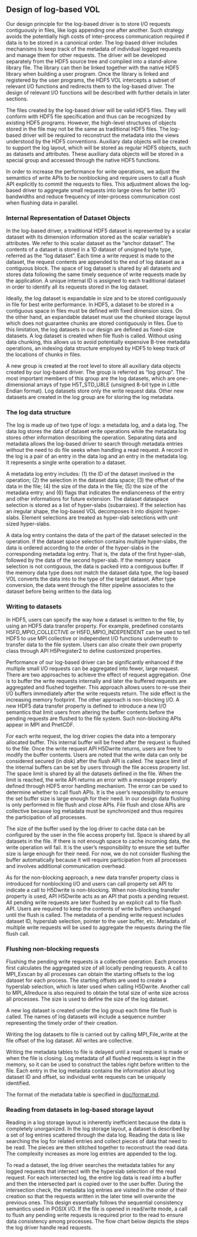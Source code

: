## Design of log-based VOL

Our design principle for the log-based driver is to store I/O requests contiguously in files, like logs appending one after another.
Such strategy avoids the potentially high costs of inter-process communication required if data is to be stored in a canonical order.
The log-based driver includes mechanisms to keep track of the metadata of individual logged requests and manage them for other requests.
The driver will be developed separately from the HDF5 source tree and compiled into a stand-alone library file.
The library can then be linked together with the native HDF5 library when building a user program.
Once the library is linked and registered by the user programs, the HDF5 VOL intercepts a subset of relevant I/O functions and redirects them to the log-based driver.
The design of relevant I/O functions will be described with further details in later sections.

The files created by the log-based driver will be valid HDF5 files.
They will conform with HDF5 file specification and thus can be recognized by existing HDF5 programs.
However, the high-level structures of objects stored in the file may not be the same as traditional HDF5 files.
The log-based driver will be required to reconstruct the metadata into the views understood by the HDF5 conventions.
Auxiliary data objects will be created to support the log layout, which will be stored as regular HDF5 objects, such as datasets and attributes.
These auxiliary data objects will be stored in a special group and accessed through the native HDF5 functions.

In order to increase the performance for write operations, we adjust the semantics of write APIs to be nonblocking and require users to call a flush API explicitly to commit the requests to files.
This adjustment allows the log-based driver to aggregate small requests into large ones for better I/O bandwidths and reduce frequency of inter-process communication cost when flushing data in parallel.

### Internal Representation of Dataset Objects
In the log-based driver, a traditional HDF5 dataset is represented by a scalar dataset with its dimension information stored as the scalar variable’s attributes.
We refer to this scalar dataset as the “anchor dataset”.
The contents of a dataset is stored in a 1D dataset of unsigned byte type, referred as the “log dataset”.
Each time a write request is made to the dataset, the request contents are appended to the end of log dataset as a contiguous block.
The space of log dataset is shared by all datasets and stores data following the same timely sequence of write requests made by the application.
A unique internal ID is assigned to each traditional dataset in order to identify all its requests stored in the log dataset.

Ideally, the log dataset is expandable in size and to be stored contiguously in file for best write performance.
In HDF5, a dataset to be stored in a contiguous space in files must be defined with fixed dimension sizes.
On the other hand, an expandable dataset must use the chunked storage layout which does not guarantee chunks are stored contiguously in files.
Due to this limitation, the log datasets in our design are defined as fixed-size datasets.
A log dataset is created when file flush is called.
Without using data chunking, this allows us to avoid potentially expensive B-tree metadata operations, an indexing data structure employed by HDF5 to keep track of the locations of chunks in files.

A new group is created at the root level to store all auxiliary data objects created by our log-based driver.
The group is referred as “log group”.
The most important members of this group are the log datasets, which are one-dimensional arrays of type H5T_STD_U8LE (unsigned 8-bit type in Little Endian format).
Log datasets store only the write request data. Other new datasets are created in the log group are for storing the log metadata.

### The log data structure
The log is made up of two type of logs: a metadata log, and a data log.
The data log stores the data of dataset write operations while the metadata log stores other information describing the operation.
Separating data and metadata allows the log-based driver to search through metadata entries without the need to do file seeks when handling a read request.
A record in the log is a pair of an entry in the data log and an entry in the metadata log.
It represents a single write operation to a dataset.

A metadata log entry includes: (1) the ID of the dataset involved in the operation; (2) the selection in the dataset data space; (3) the offset of the data in the file; (4) the size of the data in the file; (5) the size of the metadata entry; and (6) flags that indicates the endianceness of the entry and other informations for future extension.
The dataset dataspace selection is stored as a list of hyper-slabs (subarraies).
If the selection has an iregular shape, the log-based VOL decomposes it into disjoint hyper-slabs.
Element selections are treated as hyper-slab selections with unit sized hyper-slabs. 

A data log entry contains the data of the part of the dataset selected in the operation.
If the dataset space selection contains multiple hyper-slabs, the data is ordered according to the order of the hyper-slabs in the corresponding metadata log entry.
That is, the data of the first hyper-slab, followed by the data of the second hyper-slab.
If the memory space selection is not contiguous, the data is packed into a contiguous buffer.
If the memory data type does not match the dataset data type, the log-based VOL converts the data into to the type of the target dataset.
After type conversion, the data went through the filter pipeline associates to the dataset before being written to the data log.

### Writing to datasets

In HDF5, users can specify the way how a dataset is written to the file, by using an HDF5 data transfer property.
For example, predefined constants H5FD_MPIO_COLLECTIVE or H5FD_MPIO_INDEPENDENT can be used to tell HDF5 to use MPI collective or independent I/O functions underneath to transfer data to the file system.
Users can also create their own property class through API H5Pregister2 to define customized properties.

Performance of our log-based driver can be significantly enhanced if the multiple small I/O requests can be aggregated into fewer, large request.
There are two approaches to achieve the effect of request aggregation.
One is to buffer the write requests internally and later the buffered requests are aggregated and flushed together.
This approach allows users to re-use their I/O buffers immediately after the write requests return.
The side effect is the increasing memory footprint.
The other approach is non-blocking I/O.
A new HDF5 data transfer property is defined to introduce a new I/O semantics that limit users from altering the buffer contents before the pending requests are flushed to the file system.
Such non-blocking APIs appear in MPI and PnetCDF.

For each write request, the log driver copies the data into a temporary allocated buffer.
This internal buffer will be freed after the request is flushed to the file.
Once the write request API H5Dwrite returns, users are free to modify the buffer contents.
Users are noted that the write data can only be considered secured (in disk) after the flush API is called.
The space limit of the internal buffers can be set by users through the file access property list.
The space limit is shared by all the datasets defined in the file.
When the limit is reached, the write API returns an error with a message properly defined through HDF5 error handling mechanism.
The error can be used to determine whether to call flush APIs.
It is the user’s responsibility to ensure the set buffer size is large enough for their need.
In our design data flushing is only performed in file flush and close APIs.
File flush and close APIs are collective because log metadata must be synchronized and thus requires the participation of all processes.

The size of the buffer used by the log driver to cache data can be configured by the user in the file access property list.
Space is shared by all datasets in the file.
If there is not enough space to cache incoming data, the write operation will fail.
It is the user’s responsibility to ensure the set buffer size is large enough for their need.
For now, we do not consider flushing the buffer automatically because it will require participation from all processes and involves additional communication overhead.

As for the non-blocking approach, a new data transfer property class is introduced for nonblocking I/O and users can call property set API to indicate a call to H5Dwrite is non-blocking.
When non-blocking transfer property is used, API H5Dwrite acts as an API that posts a pending request.
All pending write requests are later flushed by an explicit call to file flush API.
Users are required to keep the contents of write buffers unchanged until the flush is called. The metadata of a pending write request includes dataset ID, hyperslab selection, pointer to the user buffer, etc.
Metadata of multiple write requests will be used to aggregate the requests during the file flush call.

### Flushing non-blocking requests

Flushing the pending write requests is a collective operation.
Each process first calculates the aggregated size of all locally pending requests.
A call to MPI_Exscan by all processes can obtain the starting offsets to the log dataset for each process.
The starting offsets are used to create a hyperslab selection, which is later used when calling H5Dwrite.
Another call to MPI_Allreduce is also required to obtain the total size of write size across all processes.
The size is used to define the size of the log dataset.

A new log dataset is created under the log group each time file flush is called.
The names of log datasets will include a sequence number representing the timely order of their creation.

Writing the log datasets to file is carried out by calling MPI_File_write at the file offset of the log dataset. All writes are collective.

Writing the metadata tables to file is delayed until a read request is made or when the file is closing.
Log metadata of all flushed requests is kept in the memory, so it can be used to construct the tables right before written to the file. Each entry in the log metadata contains the information about log dataset ID and offset, so individual write requests can be uniquely identified.

The format of the metadata table is specified in [doc/format.md](doc/format.md).

### Reading from datasets in log-based storage layout

Reading in a log storage layout is inherently inefficient because the data is completely unorganized.
In the log storage layout, a dataset is described by a set of log entries scattered through the data log.
Reading the data is like searching the log for related entries and collect pieces of data that need to be read.
The pieces are then stitched together to reconstruct the read data.
The complexity increases as more log entries are appended to the log.

To read a dataset, the log driver searches the metadata tables for any logged requests that intersect with the hyperslab selection of the read request.
For each intersected log, the entire log data is read into a buffer and then the intersected part is copied over to the user buffer.
During the intersection check, the metadata log entries are visited in the order of their creation so that the requests written in the later time will overwrite the previous ones.
This design essentially follows the sequential consistency semantics used in POSIX I/O.
If the file is opened in read/write mode, a call to flush any pending write requests is required prior to the read to ensure data consistency among processes.
The flow chart below depicts the steps the log driver handle read requests.

